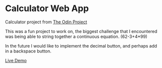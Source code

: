 # Calculator Web App

Calculator project from [The Odin Project](https://www.theodinproject.com/paths/foundations/courses/foundations/lessons/calculator)

This was a fun project to work on, the biggest challenge that I encountered was being able to string together a continuous equation. (62-3+4*99)

In the future I would like to implement the decimal button, and perhaps add in a backspace button.

[Live Demo](https://ckharrison.github.io/calculator/)